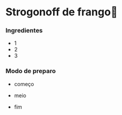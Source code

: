 # Strogonoff de frango:chicken:



### Ingredientes

- 1
- 2
- 3

### Modo de preparo

- começo

- meio 

- fim

  




